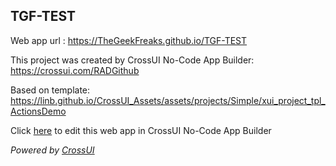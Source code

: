 ## TGF-TEST
Web app url : https://TheGeekFreaks.github.io/TGF-TEST

This project was created by CrossUI No-Code App Builder: https://crossui.com/RADGithub

Based on template: https://linb.github.io/CrossUI_Assets/assets/projects/Simple/xui_project_tpl_ActionsDemo

Click [here](https://crossui.com/RADGithub/#!from=github&owner=TheGeekFreaks&repo=TGF-TEST) to edit this web app in CrossUI No-Code App Builder

<i>Powered by [CrossUI](https://crossui.com)</i>
